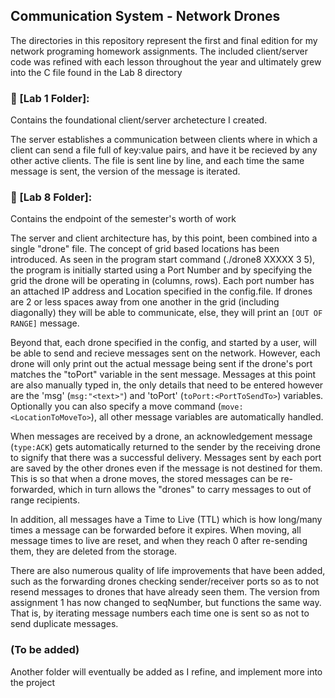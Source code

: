 ## Communication System - Network Drones
The directories in this repository represent the first and final edition for my network programing homework assignments.
The included client/server code was refined with each lesson throughout the year and ultimately grew into the C file found in the Lab 8 directory

### 📂 [Lab 1 Folder]:
Contains the foundational client/server archetecture I created. 

The server establishes a communication between clients where in which a client can send a file full of key:value pairs, and have it be recieved by any other active clients. The file is sent line by line, and each time the same message is sent, the version of the message is iterated.

### 📂 [Lab 8 Folder]:
Contains the endpoint of the semester's worth of work

The server and client architecture has, by this point, been combined into a single "drone" file. The concept of grid based locations has been introduced. As seen in the program start command (./drone8 XXXXX 3 5), the program is initially started using a Port Number and by specifying the grid the drone will be operating in (columns, rows). Each port number has an attached IP address and Location specified in the config.file. If drones are 2 or less spaces away from one another in the grid (including diagonally) they will be able to communicate, else, they will print an `[OUT OF RANGE]` message.

Beyond that, each drone specified in the config, and started by a user, will be able to send and recieve messages sent on the network. However, each drone will only print out the actual message being sent if the drone's port matches the "toPort" variable in the sent message. Messages at this point are also manually typed in, the only details that need to be entered however are the 'msg' (`msg:"<text>"`) and 'toPort' (`toPort:<PortToSendTo>`) variables. Optionally you can also specify a move command (`move:<LocationToMoveTo>`), all other message variables are automatically handled.

When messages are received by a drone, an acknowledgement message (`type:ACK`) gets automatically returned to the sender by the receiving drone to signify that there was a successful delivery. Messages sent by each port are saved by the other drones even if the message is not destined for them. This is so that when a drone moves, the stored messages can be re-forwarded, which in turn allows the "drones" to carry messages to out of range recipients.

In addition, all messages have a Time to Live (TTL) which is how long/many times a message can be forwarded before it expires. When moving, all message times to live are reset, and when they reach 0 after re-sending them, they are deleted from the storage.

There are also numerous quality of life improvements that have been added, such as the forwarding drones checking sender/receiver ports so as to not resend messages to drones that have already seen them.
The version from assignment 1 has now changed to seqNumber, but functions the same way. That is, by iterating message numbers each time one is sent so as not to send duplicate messages.

### (To be added) 
Another folder will eventually be added as I refine, and implement more into the project
